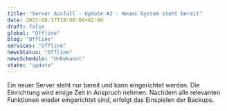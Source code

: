 ```yaml
---
title: "Server Ausfall - Update #2 - Neues System steht bereit"
date: 2021-08-17T19:00:00+02:00
draft: false
global: "Offline"
blog: "Offline"
services: "Offline"
newsStatus: "Offline"
newsSchedule: "Unbekannt"
state: "update"
---
```


Ein neuer Server steht nur bereit und kann eingerichtet werden. Die Einrichtung wird einige Zeit in Anspruch nehmen. Nachdem alle relevanten Funktionen wieder eingerichtet sind, erfolgt das Einspielen der Backups.